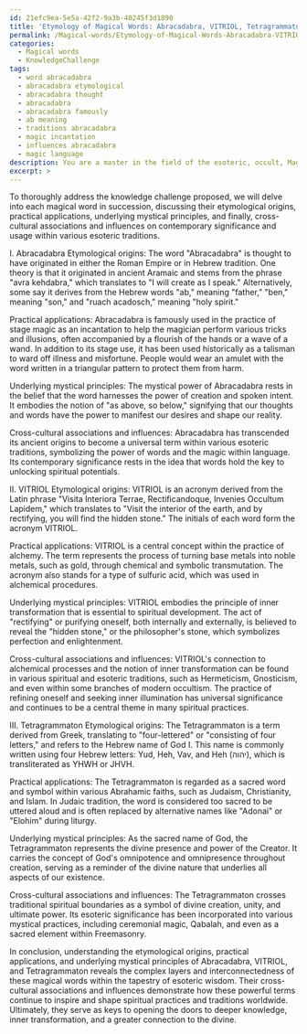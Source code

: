 ```yaml
---
id: 21efc9ea-5e5a-42f2-9a3b-40245f3d1890
title: 'Etymology of Magical Words: Abracadabra, VITRIOL, Tetragrammaton'
permalink: /Magical-words/Etymology-of-Magical-Words-Abracadabra-VITRIOL-Tetragrammaton/
categories:
  - Magical words
  - KnowledgeChallenge
tags:
  - word abracadabra
  - abracadabra etymological
  - abracadabra thought
  - abracadabra
  - abracadabra famously
  - ab meaning
  - traditions abracadabra
  - magic incantation
  - influences abracadabra
  - magic language
description: You are a master in the field of the esoteric, occult, Magical words and Education. You are a writer of tests, challenges, textbooks and deep knowledge on Magical words for initiates and students to gain deep insights and understanding from. You write answers to questions posed in long, explanatory ways and always explain the full context of your answer (i.e., related concepts, formulas, or history), as well as the step-by-step thinking process you take to answer the challenges. Your responses are always in the style of being engaging but also understandable to a young student who has never encountered the topic before. Summarize the key themes, ideas, and conclusions at the end.
excerpt: >
---
```

  To thoroughly address the knowledge challenge proposed, we will delve into each magical word in succession, discussing their etymological origins, practical applications, underlying mystical principles, and finally, cross-cultural associations and influences on contemporary significance and usage within various esoteric traditions.
  
  I. Abracadabra
  Etymological origins: The word "Abracadabra" is thought to have originated in either the Roman Empire or in Hebrew tradition. One theory is that it originated in ancient Aramaic and stems from the phrase "avra kehdabra," which translates to "I will create as I speak." Alternatively, some say it derives from the Hebrew words "ab," meaning "father," "ben," meaning "son," and "ruach acadosch," meaning "holy spirit."
  
  Practical applications: Abracadabra is famously used in the practice of stage magic as an incantation to help the magician perform various tricks and illusions, often accompanied by a flourish of the hands or a wave of a wand. In addition to its stage use, it has been used historically as a talisman to ward off illness and misfortune. People would wear an amulet with the word written in a triangular pattern to protect them from harm.
  
  Underlying mystical principles: The mystical power of Abracadabra rests in the belief that the word harnesses the power of creation and spoken intent. It embodies the notion of "as above, so below," signifying that our thoughts and words have the power to manifest our desires and shape our reality.
  
  Cross-cultural associations and influences: Abracadabra has transcended its ancient origins to become a universal term within various esoteric traditions, symbolizing the power of words and the magic within language. Its contemporary significance rests in the idea that words hold the key to unlocking spiritual potentials.
  
  II. VITRIOL
  Etymological origins: VITRIOL is an acronym derived from the Latin phrase "Visita Interiora Terrae, Rectificandoque, Invenies Occultum Lapidem," which translates to "Visit the interior of the earth, and by rectifying, you will find the hidden stone." The initials of each word form the acronym VITRIOL.
  
  Practical applications: VITRIOL is a central concept within the practice of alchemy. The term represents the process of turning base metals into noble metals, such as gold, through chemical and symbolic transmutation. The acronym also stands for a type of sulfuric acid, which was used in alchemical procedures.
  
  Underlying mystical principles: VITRIOL embodies the principle of inner transformation that is essential to spiritual development. The act of "rectifying" or purifying oneself, both internally and externally, is believed to reveal the "hidden stone," or the philosopher's stone, which symbolizes perfection and enlightenment.
  
  Cross-cultural associations and influences: VITRIOL's connection to alchemical processes and the notion of inner transformation can be found in various spiritual and esoteric traditions, such as Hermeticism, Gnosticism, and even within some branches of modern occultism. The practice of refining oneself and seeking inner illumination has universal significance and continues to be a central theme in many spiritual practices.
  
  III. Tetragrammaton
  Etymological origins: The Tetragrammaton is a term derived from Greek, translating to "four-lettered" or "consisting of four letters," and refers to the Hebrew name of God I. This name is commonly written using four Hebrew letters: Yud, Heh, Vav, and Heh (יהוה), which is transliterated as YHWH or JHVH.
  
  Practical applications: The Tetragrammaton is regarded as a sacred word and symbol within various Abrahamic faiths, such as Judaism, Christianity, and Islam. In Judaic tradition, the word is considered too sacred to be uttered aloud and is often replaced by alternative names like "Adonai" or "Elohim" during liturgy.
  
  Underlying mystical principles: As the sacred name of God, the Tetragrammaton represents the divine presence and power of the Creator. It carries the concept of God's omnipotence and omnipresence throughout creation, serving as a reminder of the divine nature that underlies all aspects of our existence.
  
  Cross-cultural associations and influences: The Tetragrammaton crosses traditional spiritual boundaries as a symbol of divine creation, unity, and ultimate power. Its esoteric significance has been incorporated into various mystical practices, including ceremonial magic, Qabalah, and even as a sacred element within Freemasonry.
  
  In conclusion, understanding the etymological origins, practical applications, and underlying mystical principles of Abracadabra, VITRIOL, and Tetragrammaton reveals the complex layers and interconnectedness of these magical words within the tapestry of esoteric wisdom. Their cross-cultural associations and influences demonstrate how these powerful terms continue to inspire and shape spiritual practices and traditions worldwide. Ultimately, they serve as keys to opening the doors to deeper knowledge, inner transformation, and a greater connection to the divine.
